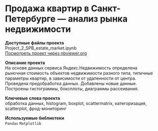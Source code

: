 # Продажа квартир в Санкт-Петербурге — анализ рынка недвижимости

**Доступные файлы проекта**  
Project_2_SPB_estate_market.ipynb  
[Посмотреть проект через nbviewer.org](https://nbviewer.org/github/Alexurm/da48_IlyinAV/blob/main/2.%20%D0%9F%D1%80%D0%BE%D0%B4%D0%B0%D0%B6%D0%B0%20%D0%BA%D0%B2%D0%B0%D1%80%D1%82%D0%B8%D1%80%20%D0%B2%20%D0%A1%D0%B0%D0%BD%D0%BA%D1%82-%D0%9F%D0%B5%D1%82%D0%B5%D1%80%D0%B1%D1%83%D1%80%D0%B3%D0%B5%20%E2%80%94%20%D0%B0%D0%BD%D0%B0%D0%BB%D0%B8%D0%B7%20%D1%80%D1%8B%D0%BD%D0%BA%D0%B0%20%D0%BD%D0%B5%D0%B4%D0%B2%D0%B8%D0%B6%D0%B8%D0%BC%D0%BE%D1%81%D1%82%D0%B8/Project_2_SPB_estate_market.ipynb)

**Описание проекта**  
На основе данных сервиса Яндекс.Недвижимость определена рыночная стоимость
объектов недвижимости разного типа, типичные параметры квартир, в зависимости от
удаленности от центра. Проведена предобработка данных. Добавлены новые данные.
Построены гистограммы, боксплоты, диаграммы рассеивания.

**Ключевые слова проекта**  
обработка данных, histogram, boxplot, scattermatrix, категоризация, scatterplot,  фрод-мониторинг

**Используемые библиотеки**  
`Pandas` `Matplotlib`

